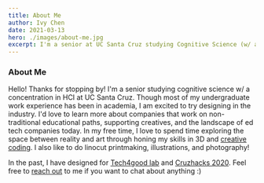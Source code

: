 ```yaml
---
title: About Me 
author: Ivy Chen 
date: 2021-03-13
hero: ./images/about-me.jpg
excerpt: I'm a senior at UC Santa Cruz studying Cognitive Science (w/ an emphasis on HCI). I love reading, illustrating, and making.
---
```


### About Me 

Hello! Thanks for stopping by! I'm a senior studying cognitive science w/ a concentration in HCI at UC Santa Cruz. Though most of my undergraduate work experience has been in academia, I am excited to try designing in the industry. I'd love to learn more about companies that work on non-traditional educational paths, supporting creatives, and the landscape of ed tech companies today. In my free time, I love to spend time exploring the space between reality and art through honing my skills in 3D and [creative coding](https://www.openprocessing.org/user/236304#sketches "creative coding"). I also like to do linocut printmaking, illustrations, and photography!


In the past, I have designed for [Tech4good lab](https://tech4good.soe.ucsc.edu/ "Tech4good") and [Cruzhacks 2020](https://www.cruzhacks.com/ "Cruzhacks"). Feel free to [reach out](mailto:ichen9@ucsc.edu "reach out") to me if you want to chat about anything :)


